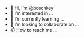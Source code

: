 - 👋 Hi, I’m @boschkey
- 👀 I’m interested in ...
- 🌱 I’m currently learning ...
- 💞️ I’m looking to collaborate on ...
- 📫 How to reach me ...

<!---
boschkey/boschkey is a ✨ special ✨ repository because its `README.md` (this file) appears on your GitHub profile.
You can click the Preview link to take a look at your changes.
--->
